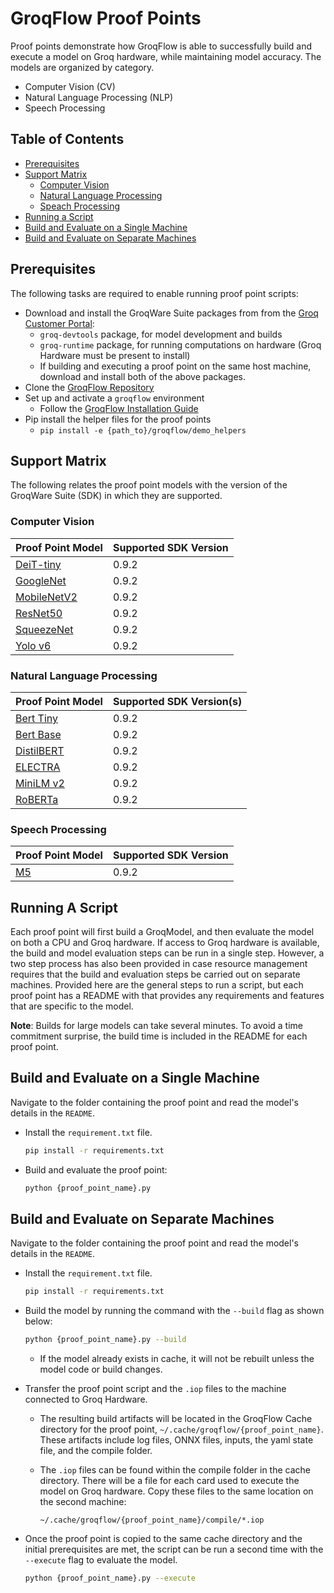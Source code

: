 # GroqFlow Proof Points

Proof points demonstrate how GroqFlow is able to successfully build and execute a model on Groq hardware, while maintaining model accuracy. The models are organized by category.

- Computer Vision (CV)
- Natural Language Processing (NLP)
- Speech Processing

## Table of Contents

- [Prerequisites](#prerequisites)
- [Support Matrix](#support-matrix)
  - [Computer Vision](#computer-vision)
  - [Natural Language Processing](#natural-language-processing)
  - [Speach Processing](#speech-processing)
- [Running a Script](#running-a-script)
- [Build and Evaluate on a Single Machine](#build-and-evaluate-on-a-single-machine)
- [Build and Evaluate on Separate Machines](#build-and-evaluate-on-separate-machines)

## Prerequisites

The following tasks are required to enable running proof point scripts:

- Download and install the GroqWare Suite packages from from the [Groq Customer Portal](https://support.groq.com/):
  - `groq-devtools` package, for model development and builds
  - `groq-runtime` package, for running computations on hardware (Groq Hardware must be present to install)
  - If building and executing a proof point on the same host machine, download and install both of the above packages.
- Clone the [GroqFlow Repository](https://github.com/groq/groqflow)
- Set up and activate a `groqflow` environment
  - Follow the [GroqFlow Installation Guide](https://github.com/groq/groqflow/blob/main/docs/install.md)
- Pip install the helper files for the proof points
  - `pip install -e {path_to}/groqflow/demo_helpers`

## Support Matrix

The following relates the proof point models with the version of the GroqWare Suite (SDK) in which they are supported.

### Computer Vision

| Proof Point Model | Supported SDK Version|
|:------------------|:------------------------|
| [DeiT-tiny](computer_vision/deit/) | 0.9.2
| [GoogleNet](computer_vision/googlenet/) | 0.9.2
| [MobileNetV2](computer_vision/mobilenetv2/) | 0.9.2
| [ResNet50](computer_vision/resnet50/) | 0.9.2
| [SqueezeNet](computer_vision/squeezenet/) | 0.9.2
| [Yolo v6](computer_vision/yolo/) | 0.9.2

### Natural Language Processing

| Proof Point Model | Supported SDK Version(s)|
|:------------------|:------------------------|
| [Bert Tiny](natural_language_processing/bert/) | 0.9.2
| [Bert Base](natural_language_processing/bert/) | 0.9.2
| [DistilBERT](natural_language_processing/distilbert/) | 0.9.2
| [ELECTRA](natural_language_processing/electra/) | 0.9.2
| [MiniLM v2](natural_language_processing/minilm/) | 0.9.2
| [RoBERTa](natural_language_processing/roberta/) | 0.9.2

### Speech Processing

| Proof Point Model | Supported SDK Version|
|:------------------|:------------------------|
| [M5](speech/m5/) | 0.9.2

## Running A Script

Each proof point will first build a GroqModel, and then evaluate the model on both a CPU and Groq hardware. If access to Groq hardware is available, the build and model evaluation steps can be run in a single step. However, a two step process has also been provided in case resource management requires that the build and evaluation steps be carried out on separate machines. Provided here are the general steps to run a script, but each proof point has a README with that provides any requirements and features that are specific to the model.

**Note**: Builds for large models can take several minutes. To avoid a time commitment surprise, the build time is included in the README for each proof point.

## Build and Evaluate on a Single Machine

Navigate to the folder containing the proof point and read the model's details in the `README`.

- Install the `requirement.txt` file.

  ```bash
  pip install -r requirements.txt
  ```

- Build and evaluate the proof point:

  ```bash
  python {proof_point_name}.py
  ```

## Build and Evaluate on Separate Machines

Navigate to the folder containing the proof point and read the model's details in the `README`.

- Install the `requirement.txt` file.

  ```bash
  pip install -r requirements.txt
  ```

- Build the model by running the command with the `--build` flag as shown below:

  ```bash
  python {proof_point_name}.py --build
  ```

  - If the model already exists in cache, it will not be rebuilt unless the model code or build changes.
- Transfer the proof point script and the `.iop` files to the machine connected to Groq Hardware.
  - The resulting build artifacts will be located in the GroqFlow Cache directory for the proof point, `~/.cache/groqflow/{proof_point_name}`. These artifacts include log files, ONNX files, inputs, the yaml state file, and the compile folder.
  - The `.iop` files can be found within the compile folder in the cache directory. There will be a file for each card used to execute the model on Groq hardware. Copy these files to the same location on the second machine:

    `~/.cache/groqflow/{proof_point_name}/compile/*.iop`

- Once the proof point is copied to the same cache directory and the initial prerequisites are met, the script can be run a second time with the `--execute` flag to evaluate the model.

  ```bash
  python {proof_point_name}.py --execute
  ```
